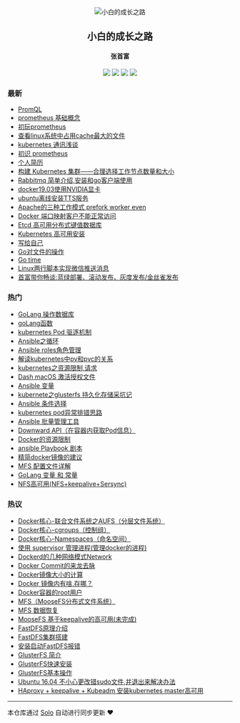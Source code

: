 <p align="center"><img alt="小白的成长之路" src="https://static.b3log.org/images/brand/solo-32.png"></p><h2 align="center">
小白的成长之路
</h2>

<h4 align="center">张首富</h4>
<p align="center"><a title="小白的成长之路" target="_blank" href="https://github.com/shoufuzhang/solo-blog"><img src="https://img.shields.io/github/last-commit/shoufuzhang/solo-blog.svg?style=flat-square&color=FF9900"></a>
<a title="GitHub repo size in bytes" target="_blank" href="https://github.com/shoufuzhang/solo-blog"><img src="https://img.shields.io/github/repo-size/shoufuzhang/solo-blog.svg?style=flat-square"></a>
<a title="Solo Version" target="_blank" href="https://github.com/b3log/solo/releases"><img src="https://img.shields.io/badge/solo-3.6.3-f1e05a.svg?style=flat-square&color=blueviolet"></a>
<a title="Hits" target="_blank" href="https://github.com/b3log/hits"><img src="https://hits.b3log.org/shoufuzhang/solo-blog.svg"></a></p>

### 最新

* [PromQL ](https://www.zhangshoufu.com/articles/2019/10/29/1572309236932.html)
* [prometheus 基础概念](https://www.zhangshoufu.com/articles/2019/10/29/1572309057261.html)
* [初玩prometheus](https://www.zhangshoufu.com/articles/2019/10/29/1572309033041.html)
* [查看linux系统中占用cache最大的文件](https://www.zhangshoufu.com/articles/2019/10/28/1572226506215.html)
* [kubernetes 通讯浅谈](https://www.zhangshoufu.com/articles/2019/10/13/1570972908920.html)
* [初识 prometheus](https://www.zhangshoufu.com/articles/2019/10/11/1570756311093.html)
* [个人简历](https://www.zhangshoufu.com/articles/2019/09/25/1569389933096.html)
* [构建 Kubernetes 集群——合理选择工作节点数量和大小](https://www.zhangshoufu.com/articles/2019/09/19/1568864509362.html)
* [Rabbitmq 简单介绍,安装和go客户端使用](https://www.zhangshoufu.com/articles/2019/09/13/1568342363062.html)
* [docker19.03使用NVIDIA显卡](https://www.zhangshoufu.com/articles/2019/09/06/1567752809063.html)
* [ubuntu离线安装TTS服务](https://www.zhangshoufu.com/articles/2019/09/06/1567752113431.html)
* [Apache的三种工作模式 prefork worker even](https://www.zhangshoufu.com/articles/2019/09/04/1567565012312.html)
* [Docker 端口映射客户不能正常访问](https://www.zhangshoufu.com/articles/2019/09/02/1567414344660.html)
* [Etcd 高可用分布式键值数据库](https://www.zhangshoufu.com/articles/2019/08/30/1567145571234.html)
* [Kubernetes 高可用安装](https://www.zhangshoufu.com/articles/2019/08/28/1567004212871.html)
* [写给自己](https://www.zhangshoufu.com/articles/2019/08/28/1566956770365.html)
* [Go对文件的操作](https://www.zhangshoufu.com/articles/2019/08/24/1566611544198.html)
* [Go time](https://www.zhangshoufu.com/articles/2019/08/21/1566377972430.html)
* [Linux两行脚本实现微信推送消息](https://www.zhangshoufu.com/articles/2019/08/20/1566280417315.html)
* [首富带你畅谈:蓝绿部署、滚动发布、灰度发布/金丝雀发布](https://www.zhangshoufu.com/articles/2019/08/02/1564708136850.html)

### 热门

* [GoLang 操作数据库](https://www.zhangshoufu.com/articles/2019/07/23/1563876247893.html)
* [goLang函数](https://www.zhangshoufu.com/articles/2019/07/17/1563356673555.html)
* [kubernetes Pod 驱逐机制](https://www.zhangshoufu.com/articles/2019/07/19/1563529639064.html)
* [Ansible之循环](https://www.zhangshoufu.com/articles/2019/07/19/1563530719692.html)
* [Ansible roles角色管理](https://www.zhangshoufu.com/articles/2019/07/19/1563530756158.html)
* [解读kubernetes中pv和pvc的关系](https://www.zhangshoufu.com/articles/2019/07/19/1563529191249.html)
* [kubernetes之资源限制,请求](https://www.zhangshoufu.com/articles/2019/07/19/1563529772658.html)
* [Dash macOS 激活授权文件](https://www.zhangshoufu.com/articles/2019/07/31/1564540585513.html)
* [Ansible 变量](https://www.zhangshoufu.com/articles/2019/07/19/1563530736742.html)
* [kubernete之glusterfs 持久化存储采坑记](https://www.zhangshoufu.com/articles/2019/07/19/1563529310681.html)
* [Ansible 条件选择](https://www.zhangshoufu.com/articles/2019/07/19/1563530701155.html)
* [kubernetes pod异常排错思路](https://www.zhangshoufu.com/articles/2019/07/19/1563529507448.html)
* [Ansible 批量管理工具](https://www.zhangshoufu.com/articles/2019/07/19/1563530634282.html)
* [Downward API（在容器内获取Pod信息）](https://www.zhangshoufu.com/articles/2019/07/19/1563529665705.html)
* [Docker的资源限制](https://www.zhangshoufu.com/articles/2019/07/17/1563369732297.html)
* [ansible Playbook 剧本](https://www.zhangshoufu.com/articles/2019/07/19/1563530682387.html)
* [精简docker镜像的建议](https://www.zhangshoufu.com/articles/2019/07/17/1563369907854.html)
* [MFS 配置文件详解](https://www.zhangshoufu.com/articles/2019/07/17/1563370417370.html)
* [GoLang 变量 和 常量](https://www.zhangshoufu.com/articles/2019/07/19/1563529841850.html)
* [NFS高可用(NFS+keepalive+Sersync)](https://www.zhangshoufu.com/articles/2019/07/17/1563371054455.html)

### 热议

* [Docker核心-联合文件系统之AUFS（分层文件系统）](https://www.zhangshoufu.com/articles/2019/07/17/1563369499417.html)
* [Docker核心-cgroups（控制组）](https://www.zhangshoufu.com/articles/2019/07/17/1563369541084.html)
* [Docker核心-Namespaces（命名空间）](https://www.zhangshoufu.com/articles/2019/07/17/1563369580339.html)
* [使用 supervisor 管理进程(管理docker的进程)](https://www.zhangshoufu.com/articles/2019/07/17/1563369620538.html)
* [Dockerd的几种网络模式Network](https://www.zhangshoufu.com/articles/2019/07/17/1563369660642.html)
* [Docker Commit的来龙去脉](https://www.zhangshoufu.com/articles/2019/07/17/1563370012622.html)
* [Docker镜像大小的计算](https://www.zhangshoufu.com/articles/2019/07/17/1563370047533.html)
* [Docker 镜像内有啥,存哪？](https://www.zhangshoufu.com/articles/2019/07/17/1563370089862.html)
* [Docker容器的root用户](https://www.zhangshoufu.com/articles/2019/07/17/1563370119268.html)
* [MFS（MooseFS分布式文件系统）](https://www.zhangshoufu.com/articles/2019/07/17/1563370387410.html)
* [MFS 数据恢复](https://www.zhangshoufu.com/articles/2019/07/17/1563370445625.html)
* [MooseFS 基于keepalive的高可用(未完成)](https://www.zhangshoufu.com/articles/2019/07/17/1563370479988.html)
* [FastDFS原理介绍](https://www.zhangshoufu.com/articles/2019/07/17/1563370914662.html)
* [FastDFS集群搭建](https://www.zhangshoufu.com/articles/2019/07/17/1563370972893.html)
* [安装启动FastDFS报错](https://www.zhangshoufu.com/articles/2019/07/17/1563370995106.html)
* [ GlusterFS 简介](https://www.zhangshoufu.com/articles/2019/07/17/1563371253381.html)
* [GlusterFS快速安装](https://www.zhangshoufu.com/articles/2019/07/17/1563371275639.html)
* [GlusterFS基本操作](https://www.zhangshoufu.com/articles/2019/07/17/1563371326510.html)
* [Ubuntu 16.04 不小心更改错sudo文件,并退出来解决办法](https://www.zhangshoufu.com/articles/2019/07/19/1563528766017.html)
* [ HAproxy + keepalive + Kubeadm 安装kubernetes master高可用](https://www.zhangshoufu.com/articles/2019/07/19/1563528925426.html)

---

本仓库通过 [Solo](https://github.com/b3log/solo) 自动进行同步更新 ❤️ 